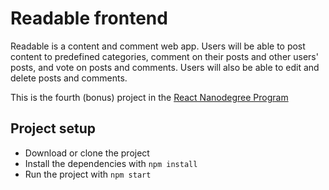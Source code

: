 # Readable frontend

Readable is a content and comment web app. Users will be able to post content to predefined categories, comment on their posts and other users' posts, and vote on posts and comments. Users will also be able to edit and delete posts and comments.

This is the fourth (bonus) project in the [React Nanodegree Program](https://www.udacity.com/course/react-nanodegree--nd019)

## Project setup
- Download or clone the project
- Install the dependencies with `npm install`
- Run the project with `npm start`
